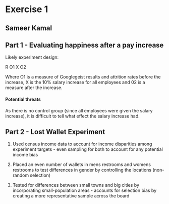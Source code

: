 Exercise 1
================

## Sameer Kamal

## Part 1 - Evaluating happiness after a pay increase

Likely experiment design:

R O1 X O2

Where O1 is a measure of Googlegeist results and attrition rates before
the increase, X is the 10% salary increase for all employees and 02 is a
measure after the increase.

#### Potential threats

As there is no control group (since all employees were given the salary
increase), it is difficult to tell what effect the salary increase had.

## Part 2 - Lost Wallet Experiment

1)  Used census income data to account for income disparities among
    experiment targets - even sampling for both to account for any
    potential income bias

2)  Placed an even number of wallets in mens restrooms and womens
    restrooms to test differences in gender by controlling the locations
    (non-random selection)

3)  Tested for differences between small towns and big cities by
    incorporating small-population areas - accounts for selection bias
    by creating a more representative sample across the board

